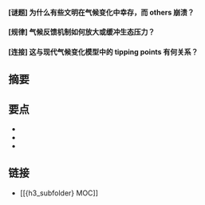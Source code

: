 #### [谜题] 为什么有些文明在气候变化中幸存，而 others 崩溃？


#### [规律] 气候反馈机制如何放大或缓冲生态压力？


#### [连接] 这与现代气候变化模型中的 tipping points 有何关系？


## 摘要


## 要点

- 
- 
- 

## 链接

- [[{h3_subfolder} MOC]]
